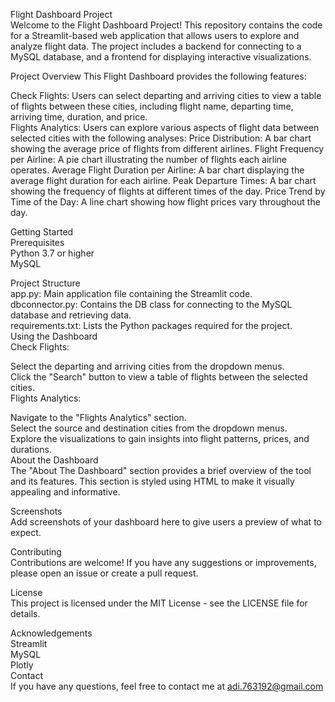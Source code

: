 Flight Dashboard Project <br>
Welcome to the Flight Dashboard Project! This repository contains the code for a Streamlit-based web application that allows users to explore and analyze flight data. The project includes a backend for connecting to a MySQL database, and a frontend for displaying interactive visualizations.

Project Overview
This Flight Dashboard provides the following features:

Check Flights: Users can select departing and arriving cities to view a table of flights between these cities, including flight name, departing time, arriving time, duration, and price.<br>
Flights Analytics: Users can explore various aspects of flight data between selected cities with the following analyses:
Price Distribution: A bar chart showing the average price of flights from different airlines.
Flight Frequency per Airline: A pie chart illustrating the number of flights each airline operates.
Average Flight Duration per Airline: A bar chart displaying the average flight duration for each airline.
Peak Departure Times: A bar chart showing the frequency of flights at different times of the day.
Price Trend by Time of the Day: A line chart showing how flight prices vary throughout the day.

Getting Started<br>
Prerequisites<br>
Python 3.7 or higher<br>
MySQL

Project Structure<br>
app.py: Main application file containing the Streamlit code.<br>
dbconnector.py: Contains the DB class for connecting to the MySQL database and retrieving data.<br>
requirements.txt: Lists the Python packages required for the project.<br>
Using the Dashboard<br>
Check Flights:<br>

Select the departing and arriving cities from the dropdown menus.<br>
Click the "Search" button to view a table of flights between the selected cities.<br>
Flights Analytics:<br>

Navigate to the "Flights Analytics" section.<br>
Select the source and destination cities from the dropdown menus.<br>
Explore the visualizations to gain insights into flight patterns, prices, and durations.<br>
About the Dashboard<br>
The "About The Dashboard" section provides a brief overview of the tool and its features. This section is styled using HTML to make it visually appealing and informative.

Screenshots<br>
Add screenshots of your dashboard here to give users a preview of what to expect.

Contributing<br>
Contributions are welcome! If you have any suggestions or improvements, please open an issue or create a pull request.

License<br>
This project is licensed under the MIT License - see the LICENSE file for details.

Acknowledgements<br>
Streamlit<br>
MySQL<br>
Plotly<br>
Contact<br>
If you have any questions, feel free to contact me at adi.763192@gmail.com
